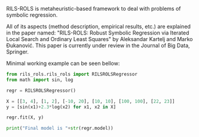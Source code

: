 RILS-ROLS is metaheuristic-based framework to deal with problems of symbolic regression. 

All of its aspects (method description, empirical results, etc.) are explained in the paper named:
"RILS-ROLS: Robust Symbolic Regression via Iterated Local Search and Ordinary Least Squares" by Aleksandar Kartelj and Marko Đukanović. 
This paper is currently under review in the Journal of Big Data, Springer. 

Minimal working example can be seen bellow:
```python
from rils_rols.rils_rols import RILSROLSRegressor
from math import sin, log

regr = RILSROLSRegressor()

X = [[3, 4], [1, 2], [-10, 20], [10, 10], [100, 100], [22, 23]]
y = [sin(x1)+2.3*log(x2) for x1, x2 in X]

regr.fit(X, y)

print("Final model is "+str(regr.model))
```

